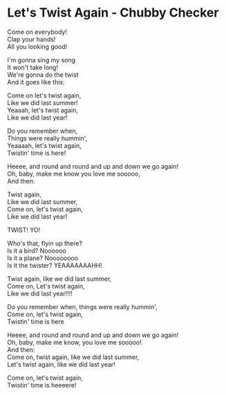 # Let's Twist Again - Chubby Checker

Come on everybody!\
Clap your hands!\
All you looking good!

I'm gonna sing my song\
It won't take long!\
We're gonna do the twist\
And it goes like this:

Come on let's twist again,\
Like we did last summer!\
Yeaaah, let's twist again,\
Like we did last year!

Do you remember when,\
Things were really hummin',\
Yeaaaah, let's twist again,\
Twistin' time is here!

Heeee, and round and round and up and down we go again!\
Oh, baby, make me know you love me sooooo, \
And then:

Twist again,\
Like we did last summer,\
Come on, let's twist again,\
Like we did last year!

TWIST! YO!

Who's that, flyin up there?\
Is it a bird? Noooooo\
Is it a plane? Noooooooo\
Is it the twister? YEAAAAAAAHH!

Twist again, like we did last summer,\
Come on, Let's twist again,\
Like we did last year!!!!

Do you remember when, things were really hummin',\
Come on, let's twist again,\
Twistin' time is here

Heeee, and round and round and up and down we go again!\
Oh, baby, make me know, you love me sooooo!\
And then:\
Come on, twist again, like we did last summer,\
Let's twist again, like we did last year!

Come on, let's twist again,\
Twistin' time is heeeere!